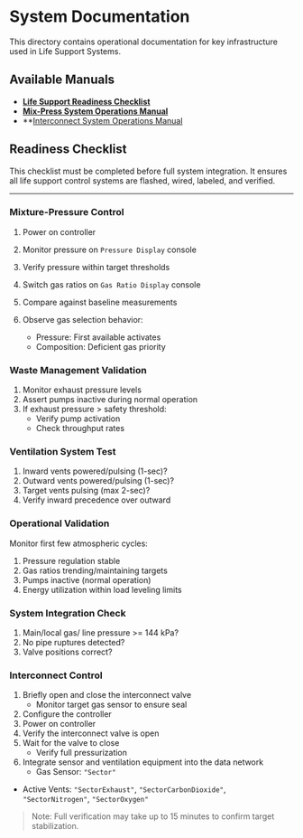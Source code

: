 # System Documentation

This directory contains operational documentation for key infrastructure used in Life Support Systems.

## Available Manuals

- **[Life Support Readiness Checklist](#readiness-checklist)**
- **[Mix-Press System Operations Manual](mixpress_operations_manual.md)**
- **[Interconnect System Operations Manual](interconnect_operations_manual.md)

## Readiness Checklist

This checklist must be completed before full system integration.  It ensures all life support control systems are flashed, wired, labeled, and verified.

---

### Mixture-Pressure Control

1. Power on controller
2. Monitor pressure on `Pressure Display` console
3. Verify pressure within target thresholds

4. Switch gas ratios on `Gas Ratio Display` console
5. Compare against baseline measurements
6. Observe gas selection behavior:
   - Pressure: First available activates
   - Composition: Deficient gas priority

### Waste Management Validation

1. Monitor exhaust pressure levels
2. Assert pumps inactive during normal operation
3. If exhaust pressure > safety threshold:
   - Verify pump activation
   - Check throughput rates

### Ventilation System Test

1. Inward vents powered/pulsing (1-sec)?
2. Outward vents powered/pulsing (1-sec)?
3. Target vents pulsing (max 2-sec)?
4. Verify inward precedence over outward

### Operational Validation

Monitor first few atmospheric cycles:
1. Pressure regulation stable
2. Gas ratios trending/maintaining targets
3. Pumps inactive (normal operation)
4. Energy utilization within load leveling limits

### System Integration Check

1. Main/local gas/ line pressure >= 144 kPa?
2. No pipe ruptures detected?
3. Valve positions correct?

### Interconnect Control

1. Briefly open and close the interconnect valve
   - Monitor target gas sensor to ensure seal
2. Configure the controller
3. Power on controller
4. Verify the interconnect valve is open
5. Wait for the valve to close
   - Verify full pressurization
6. Integrate sensor and ventilation equipment into the data network
   - Gas Sensor: `"Sector"`
  - Active Vents: `"SectorExhaust"`, `"SectorCarbonDioxide"`, `"SectorNitrogen"`, `"SectorOxygen"`

> Note: Full verification may take up to 15 minutes to confirm target stabilization.